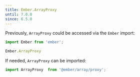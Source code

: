 ```yaml
---
title: Ember.ArrayProxy
until: 7.0.0
since: 6.5.0
---
```



Previously, `ArrayProxy` could be accessed via the `Ember` import:
```js
import Ember from 'ember';

Ember.ArrayProxy
```

If needed, `ArrayProxy` can be imported:
```js
import ArrayProxy  from '@ember/array/proxy';
```

